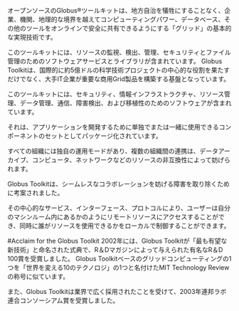オープンソースのGlobus®ツールキットは、地方自治を犠牲にすることなく、企業、機関、地理的な境界を越えてコンピューティングパワー、データベース、その他のツールをオンラインで安全に共有できるようにする「グリッド」の基本的な実現技術です。

このツールキットには、リソースの監視、検出、管理、セキュリティとファイル管理のためのソフトウェアサービスとライブラリが含まれています。 Globus Toolkitは、国際的に約5億ドルの科学技術プロジェクトの中心的な役割を果たすだけでなく、大手IT企業が重要な商用Grid製品を構築する基盤となっています。

このツールキットには、セキュリティ、情報インフラストラクチャ、リソース管理、データ管理、通信、障害検出、および移植性のためのソフトウェアが含まれています。

それは、アプリケーションを開発するために単独でまたは一緒に使用できるコンポーネントのセットとしてパッケージ化されています。

すべての組織には独自の運用モードがあり、複数の組織間の連携は、データアーカイブ、コンピュータ、ネットワークなどのリソースの非互換性によって妨げられます。

Globus Toolkitは、シームレスなコラボレーションを妨げる障害を取り除くために考案されました。

その中心的なサービス、インターフェース、プロトコルにより、ユーザーは自分のマシンルーム内にあるかのようにリモートリソースにアクセスすることができ、同時に誰がリソースを使用できるかをローカルで制御することができます。

#Acclaim for the Globus Toolkit
2002年には、Globus Toolkitが「最も有望な新技術」と命名された式典で、R＆Dマガジンによって与えられた有名なR＆D 100賞を受賞しました。
Globus Toolkitベースのグリッドコンピューティングの1つを「世界を変える10のテクノロジ」の1つと名付けたMIT Technology Reviewの称号に似ています。

また、Globus Toolkitは業界で広く採用されたことを受けて、2003年連邦ラボ連合コンソーシアム賞を受賞しました。
